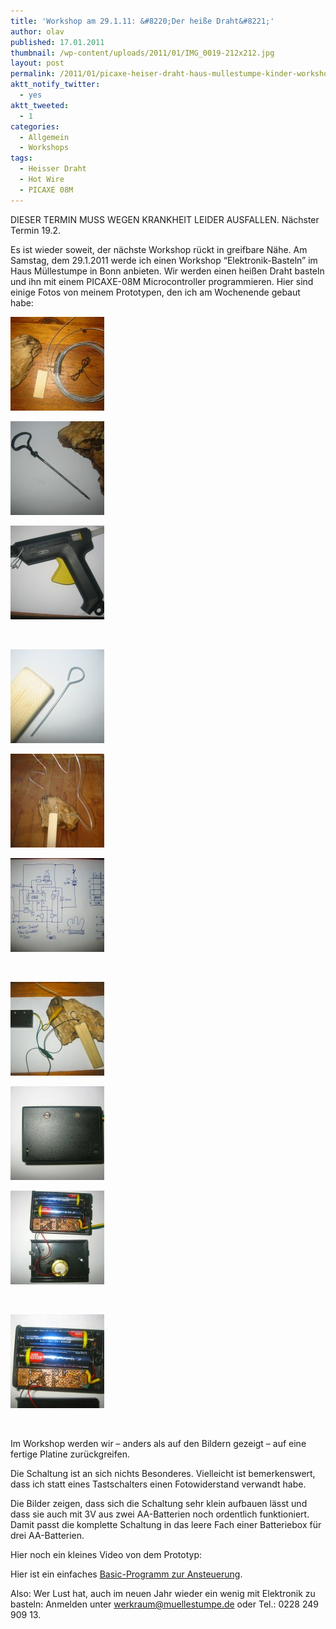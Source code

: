 ```yaml
---
title: 'Workshop am 29.1.11: &#8220;Der heiße Draht&#8221;'
author: olav
published: 17.01.2011
thumbnail: /wp-content/uploads/2011/01/IMG_0019-212x212.jpg
layout: post
permalink: /2011/01/picaxe-heiser-draht-haus-mullestumpe-kinder-workshop-29-1-2011/
aktt_notify_twitter:
  - yes
aktt_tweeted:
  - 1
categories:
  - Allgemein
  - Workshops
tags:
  - Heisser Draht
  - Hot Wire
  - PICAXE 08M
---
```

DIESER TERMIN MUSS WEGEN KRANKHEIT LEIDER AUSFALLEN. Nächster Termin 19.2.

Es ist wieder soweit, der nächste Workshop rückt in greifbare Nähe. Am Samstag, dem 29.1.2011 werde ich einen Workshop &#8220;Elektronik-Basteln&#8221; im Haus Müllestumpe in Bonn anbieten. Wir werden einen heißen Draht basteln und ihn mit einem PICAXE-08M Microcontroller programmieren. Hier sind einige Fotos von meinem Prototypen, den ich am Wochenende gebaut habe:

<!-- see gallery_shortcode() in wp-includes/media.php -->

<div id='gallery-6' class='gallery galleryid-340 gallery-columns-3 gallery-size-thumbnail'>
  <dl class='gallery-item'>
    <dt class='gallery-icon'>
      <a href='/wp-content/uploads/2011/01/IMG_0039-e1295253646253.jpg' rel="lightbox[340]" title="Workshop am 29.1.11: "><img width="150" height="150" src="/wp-content/uploads/2011/01/IMG_0039-150x150.jpg" class="attachment-thumbnail" alt="IMG_0039" /></a>
    </dt>
  </dl>

  <dl class='gallery-item'>
    <dt class='gallery-icon'>
      <a href='/wp-content/uploads/2011/01/IMG_0040-e1295253663665.jpg' rel="lightbox[340]" title="Workshop am 29.1.11: "><img width="150" height="150" src="/wp-content/uploads/2011/01/IMG_0040-150x150.jpg" class="attachment-thumbnail" alt="IMG_0040" /></a>
    </dt>
  </dl>

  <dl class='gallery-item'>
    <dt class='gallery-icon'>
      <a href='/wp-content/uploads/2011/01/IMG_0041-e1295253677771.jpg' rel="lightbox[340]" title="Workshop am 29.1.11: "><img width="150" height="150" src="/wp-content/uploads/2011/01/IMG_0041-150x150.jpg" class="attachment-thumbnail" alt="IMG_0041" /></a>
    </dt>
  </dl>

  <br style="clear: both" />

  <dl class='gallery-item'>
    <dt class='gallery-icon'>
      <a href='/wp-content/uploads/2011/01/IMG_0044-e1295253690788.jpg' rel="lightbox[340]" title="Workshop am 29.1.11: "><img width="150" height="150" src="/wp-content/uploads/2011/01/IMG_0044-150x150.jpg" class="attachment-thumbnail" alt="IMG_0044" /></a>
    </dt>
  </dl>

  <dl class='gallery-item'>
    <dt class='gallery-icon'>
      <a href='/wp-content/uploads/2011/01/IMG_0046-e1295258796845.jpg' rel="lightbox[340]" title="Workshop am 29.1.11: "><img width="150" height="150" src="/wp-content/uploads/2011/01/IMG_0046-150x150.jpg" class="attachment-thumbnail" alt="IMG_0046" /></a>
    </dt>
  </dl>

  <dl class='gallery-item'>
    <dt class='gallery-icon'>
      <a href='/wp-content/uploads/2011/01/IMG_0018-e1295253713589.jpg' rel="lightbox[340]" title="Workshop am 29.1.11: "><img width="150" height="150" src="/wp-content/uploads/2011/01/IMG_0018-150x150.jpg" class="attachment-thumbnail" alt="IMG_0018" /></a>
    </dt>
  </dl>

  <br style="clear: both" />

  <dl class='gallery-item'>
    <dt class='gallery-icon'>
      <a href='/wp-content/uploads/2011/01/IMG_0019-e1295253615396.jpg' rel="lightbox[340]" title="Workshop am 29.1.11: "><img width="150" height="150" src="/wp-content/uploads/2011/01/IMG_0019-150x150.jpg" class="attachment-thumbnail" alt="IMG_0019" /></a>
    </dt>
  </dl>

  <dl class='gallery-item'>
    <dt class='gallery-icon'>
      <a href='/wp-content/uploads/2011/01/IMG_0020-e1295253734102.jpg' rel="lightbox[340]" title="Workshop am 29.1.11: "><img width="150" height="150" src="/wp-content/uploads/2011/01/IMG_0020-150x150.jpg" class="attachment-thumbnail" alt="IMG_0020" /></a>
    </dt>
  </dl>

  <dl class='gallery-item'>
    <dt class='gallery-icon'>
      <a href='/wp-content/uploads/2011/01/IMG_0021-e1295253749339.jpg' rel="lightbox[340]" title="Workshop am 29.1.11: "><img width="150" height="150" src="/wp-content/uploads/2011/01/IMG_0021-150x150.jpg" class="attachment-thumbnail" alt="IMG_0021" /></a>
    </dt>
  </dl>

  <br style="clear: both" />

  <dl class='gallery-item'>
    <dt class='gallery-icon'>
      <a href='/wp-content/uploads/2011/01/IMG_0023-e1295253773314.jpg' rel="lightbox[340]" title="Workshop am 29.1.11: "><img width="150" height="150" src="/wp-content/uploads/2011/01/IMG_0023-150x150.jpg" class="attachment-thumbnail" alt="IMG_0023" /></a>
    </dt>
  </dl>

  <br style='clear: both;' />
</div>

Im Workshop werden wir &#8211; anders als auf den Bildern gezeigt &#8211; auf eine fertige Platine zurückgreifen.

Die Schaltung ist an sich nichts Besonderes. Vielleicht ist bemerkenswert, dass ich statt eines Tastschalters einen Fotowiderstand verwandt habe.

Die Bilder zeigen, dass sich die Schaltung sehr klein aufbauen lässt und dass sie auch mit 3V aus zwei AA-Batterien noch ordentlich funktioniert. Damit passt die komplette Schaltung in das leere Fach einer Batteriebox für drei AA-Batterien.

Hier noch ein kleines Video von dem Prototyp:



Hier ist ein einfaches [Basic-Programm zur Ansteuerung][1].

Also: Wer Lust hat, auch im neuen Jahr wieder ein wenig mit Elektronik zu basteln: Anmelden unter werkraum@muellestumpe.de oder Tel.: 0228 249 909 13.

 [1]: /wp-content/uploads/2011/01/heisser_draht_inabox.bas_.txt
